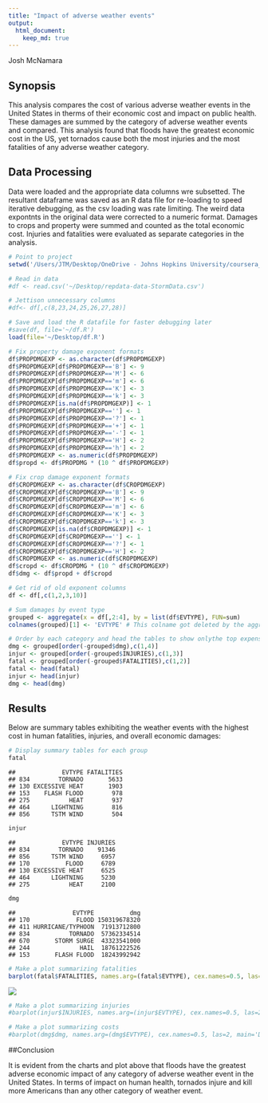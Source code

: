 ```yaml
---
title: "Impact of adverse weather events"
output: 
  html_document:
    keep_md: true
---
```

Josh McNamara

## Synopsis
This analysis compares the cost of various adverse weather events in the United States in therms of their economic cost and impact on public health. These damages are summed by the category of adverse weather events and compared.
  This analysis found that floods have the greatest economic cost in the US, yet tornados cause both the most injuries and the most fatalities of any adverse weather category.

## Data Processing
  Data were loaded and the appropriate data columns wre subsetted. The resultant dataframe was saved as an R data file for re-loading to speed iterative debugging, as the csv loading was rate limiting. 
  The weird data expontnts in the original data were corrected to a numeric format. Damages to crops and property were summed and counted as the total economic cost. Injuries and fatalities were evaluated as separate categories in the analysis.


```r
# Point to project
setwd('/Users/JTM/Desktop/OneDrive - Johns Hopkins University/coursera_data_science_program/05_reproducible_research')

# Read in data
#df <- read.csv('~/Desktop/repdata-data-StormData.csv')

# Jettison unnecessary columns
#df<- df[,c(8,23,24,25,26,27,28)]

# Save and load the R datafile for faster debugging later
#save(df, file='~/df.R')
load(file='~/Desktop/df.R')

# Fix property damage exponent formats
df$PROPDMGEXP <- as.character(df$PROPDMGEXP)
df$PROPDMGEXP[df$PROPDMGEXP=='B'] <- 9
df$PROPDMGEXP[df$PROPDMGEXP=='M'] <- 6
df$PROPDMGEXP[df$PROPDMGEXP=='m'] <- 6
df$PROPDMGEXP[df$PROPDMGEXP=='K'] <- 3
df$PROPDMGEXP[df$PROPDMGEXP=='k'] <- 3
df$PROPDMGEXP[is.na(df$PROPDMGEXP)] <- 1
df$PROPDMGEXP[df$PROPDMGEXP==''] <- 1
df$PROPDMGEXP[df$PROPDMGEXP=='?'] <- 1
df$PROPDMGEXP[df$PROPDMGEXP=='+'] <- 1
df$PROPDMGEXP[df$PROPDMGEXP=='-'] <- 1
df$PROPDMGEXP[df$PROPDMGEXP=='H'] <- 2
df$PROPDMGEXP[df$PROPDMGEXP=='h'] <- 2
df$PROPDMGEXP <- as.numeric(df$PROPDMGEXP)
df$propd <- df$PROPDMG * (10 ^ df$PROPDMGEXP)

# Fix crop damage exponent formats
df$CROPDMGEXP <- as.character(df$CROPDMGEXP)
df$CROPDMGEXP[df$CROPDMGEXP=='B'] <- 9
df$CROPDMGEXP[df$CROPDMGEXP=='M'] <- 6
df$CROPDMGEXP[df$CROPDMGEXP=='m'] <- 6
df$CROPDMGEXP[df$CROPDMGEXP=='K'] <- 3
df$CROPDMGEXP[df$CROPDMGEXP=='k'] <- 3
df$CROPDMGEXP[is.na(df$CROPDMGEXP)] <- 1
df$CROPDMGEXP[df$CROPDMGEXP==''] <- 1
df$CROPDMGEXP[df$CROPDMGEXP=='?'] <- 1
df$CROPDMGEXP[df$CROPDMGEXP=='H'] <- 2
df$CROPDMGEXP <- as.numeric(df$CROPDMGEXP)
df$cropd <- df$CROPDMG * (10 ^ df$CROPDMGEXP)
df$dmg <- df$propd + df$cropd

# Get rid of old exponent columns
df <- df[,c(1,2,3,10)] 

# Sum damages by event type
grouped <- aggregate(x = df[,2:4], by = list(df$EVTYPE), FUN=sum)
colnames(grouped)[1] <- 'EVTYPE' # This colname got deleted by the aggregation

# Order by each category and head the tables to show onlythe top expenses
dmg <- grouped[order(-grouped$dmg),c(1,4)]
injur <- grouped[order(-grouped$INJURIES),c(1,3)]
fatal <- grouped[order(-grouped$FATALITIES),c(1,2)]
fatal <- head(fatal)
injur <- head(injur)
dmg <- head(dmg)
```


## Results

Below are summary tables exhibiting the weather events with the highest cost in human fatalities, injuries, and overall economic damages:
 
 

```r
# Display summary tables for each group
fatal
```

```
##             EVTYPE FATALITIES
## 834        TORNADO       5633
## 130 EXCESSIVE HEAT       1903
## 153    FLASH FLOOD        978
## 275           HEAT        937
## 464      LIGHTNING        816
## 856      TSTM WIND        504
```

```r
injur
```

```
##             EVTYPE INJURIES
## 834        TORNADO    91346
## 856      TSTM WIND     6957
## 170          FLOOD     6789
## 130 EXCESSIVE HEAT     6525
## 464      LIGHTNING     5230
## 275           HEAT     2100
```

```r
dmg
```

```
##                EVTYPE          dmg
## 170             FLOOD 150319678320
## 411 HURRICANE/TYPHOON  71913712800
## 834           TORNADO  57362334514
## 670       STORM SURGE  43323541000
## 244              HAIL  18761222526
## 153       FLASH FLOOD  18243992942
```

```r
# Make a plot summarizing fatalities
barplot(fatal$FATALITIES, names.arg=(fatal$EVTYPE), cex.names=0.5, las=2, main='Fatalities from adverse weather', ylab= 'Fatalities' )
```

![](weather_report_files/figure-html/unnamed-chunk-1-1.png)<!-- -->

```r
# Make a plot summarizing injuries
#barplot(injur$INJURIES, names.arg=(injur$EVTYPE), cex.names=0.5, las=2, main='Injuries from adverse weather', ylab= 'Injuries' )

# Make a plot summarizing costs
#barplot(dmg$dmg, names.arg=(dmg$EVTYPE), cex.names=0.5, las=2, main='Damage cost of adverse weather', ylab= 'Fatalities' )
```

  
##Conclusion
  
  
  
  It is evident from the charts and plot above that floods have the greatest adverse economic impact of any category of adverse weather event in the United States. 
  In terms of impact on human health, tornados injure and kill more Americans than any other category of weather event.
